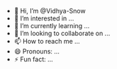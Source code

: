- 👋 Hi, I’m @Vidhya-Snow
- 👀 I’m interested in ...
- 🌱 I’m currently learning ...
- 💞️ I’m looking to collaborate on ...
- 📫 How to reach me ...
- 😄 Pronouns: ...
- ⚡ Fun fact: ...

<!---
Vidhya-Snow/Vidhya-Snow is a ✨ special ✨ repository because its `README.md` (this file) appears on your GitHub profile.
You can click the Preview link to take a look at your changes.
--->
